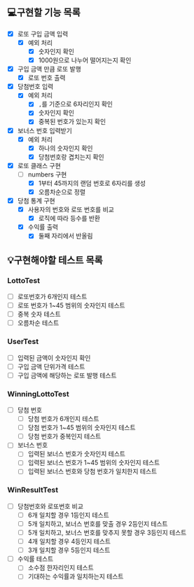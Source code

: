 ## 💻구현할 기능 목록
- [x] 로또 구입 금액 입력 
  - [x] 예외 처리
    - [x] 숫자인지 확인
    - [x] 1000원으로 나누어 떨어지는지 확인
- [x] 구입 금액 만큼 로또 발행
  - [x] 로또 번호 출력
- [x] 당첨번호 입력
  - [x] 예외 처리
    - [x] `,`를 기준으로 6자리인지 확인
    - [x] 숫자인지 확인
    - [x] 중복된 번호가 있는지 확인
- [x] 보너스 번호 입력받기
  - [x] 예외 처리
    - [x] 하나의 숫자인지 확인
    - [x] 당첨번호랑 겹치는지 확인
- [x] 로또 클래스 구현
  - [ ] numbers 구현
      - [x] 1부터 45까지의 랜덤 번호로 6자리를 생성
      - [x] 오름차순으로 정렬
- [x] 당첨 통계 구현
  - [x] 사용자의 번호와 로또 번호를 비교
    - [x] 로직에 따라 등수를 반환
  - [x] 수익률 출력
    - [x] 둘째 자리에서 반올림

## 💡구현해야할 테스트 목록
### LottoTest
- [ ] 로또번호가 6개인지 테스트
- [ ] 로또 번호가 1~45 범위의 숫자인지 테스트
- [ ] 중복 숫자 테스트
- [ ] 오름차순 테스트
### UserTest
- [ ] 입력된 금액이 숫자인지 확인
- [ ] 구입 금액 단위가격 테스트
- [ ] 구입 금액에 해당하는 로또 발행 테스트
### WinningLottoTest
- [ ] 당첨 번호 
  - [ ] 당첨 번호가 6개인지 테스트
  - [ ] 당첨 번호가 1~45 범위의 숫자인지 테스트
  - [ ] 당첨 번호가 중복인지 테스트
- [ ] 보너스 번호 
  - [ ] 입력된 보너스 번호가 숫자인지 테스트
  - [ ] 입력된 보너스 번호가 1~45 범위의 숫자인지 테스트
  - [ ] 입력된 보너스 번호와 당첨 번호가 일치한지 테스트
### WinResultTest
- [ ] 당첨번호와 로또번호 비교 
  - [ ] 6개 일치할 경우 1등인지 테스트
  - [ ] 5개 일치하고, 보너스 번호를 맞출 경우 2등인지 테스트
  - [ ] 5개 일치하고, 보너스 번호를 맞추지 못할 경우 3등인지 테스트
  - [ ] 4개 일치할 경우 4등인지 테스트
  - [ ] 3개 일치할 경우 5등인지 테스트
- [ ] 수익률 테스트
  - [ ] 소수점 한자리인지 테스트
  - [ ] 기대하는 수익률과 일치하는지 테스트
